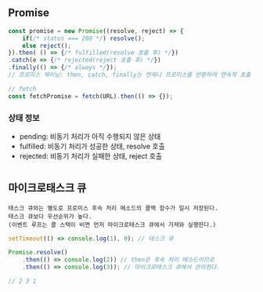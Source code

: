 ## Promise

```javascript
const promise = new Promise((resolve, reject) => {
    if(/* status === 200 */) resolve();
    else reject();
}).then( () => {/* fulfilled(resolve 호출 후) */})
.catch(e => {/* rejected(reject 호출 후) */})
.finally(() => {/* always */});
// 프로미스 체이닝: then, catch, finally는 언제나 프로미스를 반환하여 연속적 호출 가능

// fetch
const fetchPromise = fetch(URL).then(() => {});
```

### 상태 정보

-   pending: 비동기 처리가 아직 수행되지 않은 상태
-   fulfilled: 비동기 처리가 성공한 상태, resolve 호출
-   rejected: 비동기 처리가 실패한 상태, reject 호출

#

## 마이크로태스크 큐

    태스크 큐와는 별도로 프로미스 후속 처리 메소드의 콜백 함수가 일시 저장된다.
    태스크 큐보다 우선순위가 높다.
    (이벤트 루프는 콜 스택이 비면 먼저 마이크로태스크 큐에서 가져와 실행한다.)

```javascript
setTimeout(() => console.log(1), 0); // 태스크 큐

Promise.resolve()
    .then(() => console.log(2)) // then은 후속 처리 메소드이므로
    .then(() => console.log(3)); // 마이크로태스크 큐에서 관리한다.

// 2 3 1
```
